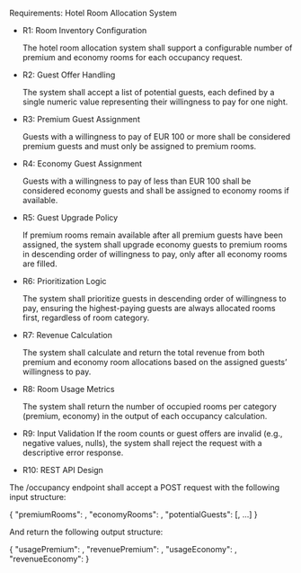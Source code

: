 Requirements: Hotel Room Allocation System

+ R1: Room Inventory Configuration

    The hotel room allocation system shall support a configurable number of premium and economy rooms for each occupancy request.

+ R2: Guest Offer Handling

    The system shall accept a list of potential guests, each defined by a single numeric value representing their willingness to pay for one night.

+ R3: Premium Guest Assignment

    Guests with a willingness to pay of EUR 100 or more shall be considered premium guests and must only be assigned to premium rooms.

+ R4: Economy Guest Assignment

    Guests with a willingness to pay of less than EUR 100 shall be considered economy guests and shall be assigned to economy rooms if available.

+ R5: Guest Upgrade Policy

    If premium rooms remain available after all premium guests have been assigned, the system shall upgrade economy guests to premium rooms in descending order of willingness to pay, only after all economy rooms are filled.

+ R6: Prioritization Logic

    The system shall prioritize guests in descending order of willingness to pay, ensuring the highest-paying guests are always allocated rooms first, regardless of room category.

+ R7: Revenue Calculation

    The system shall calculate and return the total revenue from both premium and economy room allocations based on the assigned guests’ willingness to pay.

+ R8: Room Usage Metrics 

    The system shall return the number of occupied rooms per category (premium, economy) in the output of each occupancy calculation.

+ R9: Input Validation
    If the room counts or guest offers are invalid (e.g., negative values, nulls), the system shall reject the request with a descriptive error response.

+ R10: REST API Design

The /occupancy endpoint shall accept a POST request with the following input structure:

{
"premiumRooms": <int>,
"economyRooms": <int>,
"potentialGuests": [<double>, ...]
}

And return the following output structure:

{
"usagePremium": <int>,
"revenuePremium": <double>,
"usageEconomy": <int>,
"revenueEconomy": <double>
}
